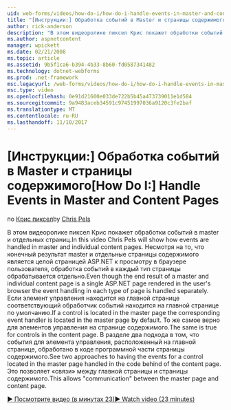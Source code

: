 ```yaml
---
uid: web-forms/videos/how-do-i/how-do-i-handle-events-in-master-and-content-pages
title: "[Инструкции:] Обработка событий в Master и страницы содержимого | Документы Microsoft"
author: rick-anderson
description: "В этом видеоролике пиксел Крис покажет обработки событий в master и отдельных страниц. Несмотря на то что результат master и отдельных ко..."
ms.author: aspnetcontent
manager: wpickett
ms.date: 02/21/2008
ms.topic: article
ms.assetid: 9b5f1ca6-b394-4b33-8b60-fd0587341482
ms.technology: dotnet-webforms
ms.prod: .net-framework
msc.legacyurl: /web-forms/videos/how-do-i/how-do-i-handle-events-in-master-and-content-pages
msc.type: video
ms.openlocfilehash: 0e91d21600e033de722b5b45a473739011e1d584
ms.sourcegitcommit: 9a9483aceb34591c97451997036a9120c3fe2baf
ms.translationtype: MT
ms.contentlocale: ru-RU
ms.lasthandoff: 11/10/2017
---
```

<a name="how-do-i-handle-events-in-master-and-content-pages"></a><span data-ttu-id="266c8-104">[Инструкции:] Обработка событий в Master и страницы содержимого</span><span class="sxs-lookup"><span data-stu-id="266c8-104">[How Do I:] Handle Events in Master and Content Pages</span></span>
====================
<span data-ttu-id="266c8-105">по [Крис пиксел](https://twitter.com/chrispels)</span><span class="sxs-lookup"><span data-stu-id="266c8-105">by [Chris Pels](https://twitter.com/chrispels)</span></span>

<span data-ttu-id="266c8-106">В этом видеоролике пиксел Крис покажет обработки событий в master и отдельных страниц.</span><span class="sxs-lookup"><span data-stu-id="266c8-106">In this video Chris Pels will show how events are handled in master and individual content pages.</span></span> <span data-ttu-id="266c8-107">Несмотря на то, что конечный результат master и отдельные страницы содержимого является целой страницей ASP.NET к просмотру в браузере пользователя, обработка событий в каждый тип страницы обрабатывается отдельно.</span><span class="sxs-lookup"><span data-stu-id="266c8-107">Even though the end result of a master and individual content page is a single ASP.NET page rendered in the user's browser the event handling in each type of page is handled separately.</span></span> <span data-ttu-id="266c8-108">Если элемент управления находится на главной странице соответствующий обработчик событий находится на главной странице по умолчанию.</span><span class="sxs-lookup"><span data-stu-id="266c8-108">If a control is located in the master page the corresponding event handler is located in the master page by default.</span></span> <span data-ttu-id="266c8-109">То же самое верно для элементов управления на странице содержимого.</span><span class="sxs-lookup"><span data-stu-id="266c8-109">The same is true for controls in the content page.</span></span> <span data-ttu-id="266c8-110">В разделе два подхода в том, что события для элемента управления, расположенный на главной странице, обработано в коде программной части страницы содержимого.</span><span class="sxs-lookup"><span data-stu-id="266c8-110">See two approaches to having the events for a control located in the master page handled in the code behind of the content page.</span></span> <span data-ttu-id="266c8-111">Это позволяет «связи» между главной страницы и страницы содержимого.</span><span class="sxs-lookup"><span data-stu-id="266c8-111">This allows "communication" between the master page and content page.</span></span>

[<span data-ttu-id="266c8-112">&#9654; Посмотрите видео (в минутах 23)</span><span class="sxs-lookup"><span data-stu-id="266c8-112">&#9654; Watch video (23 minutes)</span></span>](https://channel9.msdn.com/Blogs/ASP-NET-Site-Videos/how-do-i-handle-events-in-master-and-content-pages)
